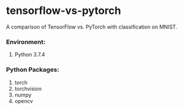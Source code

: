 # tensorflow-vs-pytorch
A comparison of TensorFlow vs. PyTorch with classification on MNIST.

### Environment:

1. Python 3.7.4

### Python Packages:

1. torch
2. torchvision
3. numpy
4. opencv
